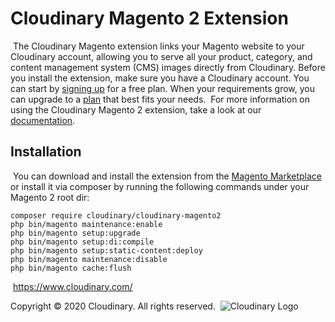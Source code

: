 # Cloudinary Magento 2 Extension
​
The Cloudinary Magento extension links your Magento website to your Cloudinary account, allowing you to serve all your product, category, and content management system (CMS) images directly from Cloudinary.
​
Before you install the extension, make sure you have a Cloudinary account. You can start by [signing up]([https://cloudinary.com/signup](https://cloudinary.com/users/register_free?utm_source=magento-2-marketplace&utm_medium=affiliate&utm_content=sign-up&utm_campaign=1975)) for a free plan. When your requirements grow, you can upgrade to a [plan](https://cloudinary.com/pricing) that best fits your needs.
​
For more information on using the Cloudinary Magento 2 extension, take a look at our [documentation](https://cloudinary.com/documentation/magento_integration).
​
## Installation
​
You can download and install the extension from the [Magento Marketplace](https://marketplace.magento.com/cloudinary-cloudinary.html) or install it via composer by running the following commands under your Magento 2 root dir:
​
```
composer require cloudinary/cloudinary-magento2
php bin/magento maintenance:enable
php bin/magento setup:upgrade
php bin/magento setup:di:compile
php bin/magento setup:static-content:deploy
php bin/magento maintenance:disable
php bin/magento cache:flush
```
​
https://www.cloudinary.com/

Copyright © 2020 Cloudinary. All rights reserved.
​
![Cloudinary Logo](https://cloudinary-res.cloudinary.com/image/upload/c_scale,w_300/v1/logo/for_white_bg/cloudinary_logo_for_white_bg.svg)
